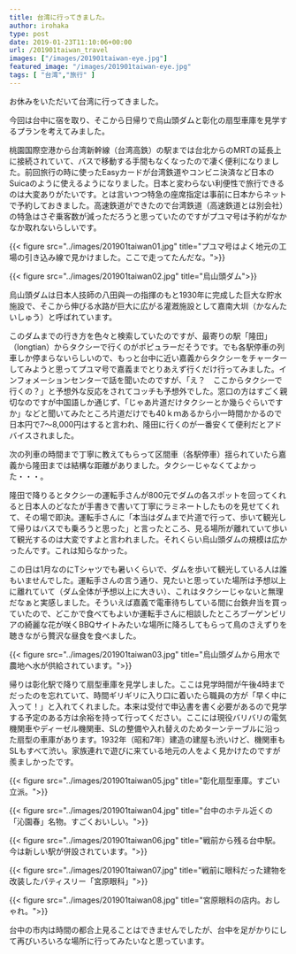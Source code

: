 ```yaml
---
title: 台湾に行ってきました。
author: irohaka
type: post
date: 2019-01-23T11:10:06+00:00
url: /201901taiwan_travel
images: ["/images/201901taiwan-eye.jpg"]
featured_image: "/images/201901taiwan-eye.jpg"
tags: [ "台湾","旅行" ]
---
```


お休みをいただいて台湾に行ってきました。
  
今回は台中に宿を取り、そこから日帰りで烏山頭ダムと彰化の扇型車庫を見学するプランを考えてみました。
  
桃園国際空港から台湾新幹線（台湾高鉄）の駅までは台北からのMRTの延長上に接続されていて、バスで移動する手間もなくなったので凄く便利になりました。前回旅行の時に使ったEasyカードが台湾鉄道やコンビニ決済など日本のSuicaのように使えるようになりました。日本と変わらない利便性で旅行できるのは大変ありがたいです。とは言いつつ特急の座席指定は事前に日本からネットで予約しておきました。高速鉄道ができたので台湾鉄道（高速鉄道とは別会社）の特急はさぞ乗客数が減っただろうと思っていたのですがプユマ号は予約がなかなか取れないらしいです。

{{< figure src="../images/201901taiwan01.jpg" title="プユマ号はよく地元の工場の引き込み線で見かけました。ここで走ってたんだな。">}}

  
{{< figure src="../images/201901taiwan02.jpg" title="烏山頭ダム">}}


烏山頭ダムは日本人技師の八田與一の指揮のもと1930年に完成した巨大な貯水施設で、そこから伸びる水路が巨大に広がる灌漑施設として嘉南大圳（かなんたいしゅう）と呼ばれています。

このダムまでの行き方を色々と検索していたのですが、最寄りの駅「隆田」（longtian）からタクシーで行くのがポピュラーだそうです。でも各駅停車の列車しか停まらないらしいので、もっと台中に近い嘉義からタクシーをチャーターしてみようと思ってプユマ号で嘉義までとりあえず行くだけ行ってみました。インフォメーションセンターで話を聞いたのですが、「え？　ここからタクシーで行くの？」と予想外な反応をされてコッチも予想外でした。窓口の方はすごく親切なのですが中国語しか通じず、「じゃあ片道だけタクシーとか幾らぐらいですか」などと聞いてみたところ片道だけでも40ｋｍあるから小一時間かかるので日本円で7〜8,000円はすると言われ、隆田に行くのが一番安くて便利だとアドバイスされました。

次の列車の時間まで丁寧に教えてもらって区間車（各駅停車）揺られていたら嘉義から隆田までは結構な距離がありました。タクシーじゃなくてよかった・・・。

隆田で降りるとタクシーの運転手さんが800元でダムの各スポットを回ってくれると日本人のどなたが手書きで書いて丁寧にラミネートしたものを見せてくれて、その場で即決。運転手さんに「本当はダムまで片道で行って、歩いて観光して帰りはバスでも乗ろうと思った」と言ったところ、見る場所が離れていて歩いて観光するのは大変ですよと言われました。それくらい烏山頭ダムの規模は広かったんです。これは知らなかった。

この日は1月なのにTシャツでも暑いくらいで、ダムを歩いて観光している人は誰もいませんでした。運転手さんの言う通り、見たいと思っていた場所は予想以上に離れていて（ダム全体が予想以上に大きい）、これはタクシーじゃないと無理だなぁと実感しました。そういえば嘉義で電車待ちしている間に台鉄弁当を買っていたので、どこかで食べてもよいか運転手さんに相談したところブーゲンビリアの綺麗な花が咲くBBQサイトみたいな場所に降ろしてもらって鳥のさえずりを聴きながら贅沢な昼食を食べました。

{{< figure src="../images/201901taiwan03.jpg" title="烏山頭ダムから用水で農地へ水が供給されています。">}}

帰りは彰化駅で降りて扇型車庫を見学しました。ここは見学時間が午後4時までだったのを忘れていて、時間ギリギリに入り口に着いたら職員の方が「早く中に入って！」と入れてくれました。本来は受付で申込書を書く必要があるので見学する予定のある方は余裕を持って行ってください。ここには現役バリバリの電気機関車やディーゼル機関車、SLの整備や入れ替えのためターンテーブルに沿った扇型の車庫があります。1932年（昭和7年）建造の建屋も渋いけど、機関車もSLもすべて渋い。家族連れで遊びに来ている地元の人をよく見かけたのですが羨ましかったです。

{{< figure src="../images/201901taiwan05.jpg" title="彰化扇型車庫。すごい立派。">}}

{{< figure src="../images/201901taiwan04.jpg" title="台中のホテル近くの「沁園春」名物。すごくおいしい。">}}

{{< figure src="../images/201901taiwan06.jpg" title="戦前から残る台中駅。今は新しい駅が併設されています。">}}

{{< figure src="../images/201901taiwan07.jpg" title="戦前に眼科だった建物を改装したパティスリー「宮原眼科」">}}

{{< figure src="../images/201901taiwan08.jpg" title="宮原眼科の店内。おしゃれ。">}}

台中の市内は時間の都合上見ることはできませんでしたが、台中を足がかりにして再びいろいろな場所に行ってみたいなと思っています。
